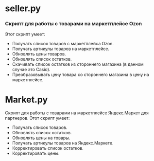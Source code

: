 # seller.py
### Скрипт для работы с товарами на маркетплейсе Ozon
Этот скрипт умеет:
- Получать список товаров с маркетплейса Ozon.
- Получать артикулы товаров на маркетплейсе.
- Обновлять цены товаров.
- Обновлять список остатков.
- Скачивать список остатков из стороннего магазина (в данном случае это Casio).
- Преобразовывать цену товара со стороннего магазина в цену на маркетплейсе.

# Market.py
Скрипт для работы с товарами на маркетплейсе Яндекс.Маркет для партнеров.
Этот скрипт умеет:
- Получать список товаров.
- Обновлять список остатков.
- Обновлять цены на товары.
- Получать артикулы товаров на Яндекс.Маркете.
- Корректировать список остатков.
- Корректировать цены.
